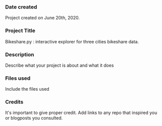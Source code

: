 ### Date created
Project created on June 20th, 2020.

### Project Title
Bikeshare.py : interactive explorer for three cities bikeshare data.

### Description
Describe what your project is about and what it does

### Files used
Include the files used

### Credits
It's important to give proper credit. Add links to any repo that inspired you or blogposts you consulted.

